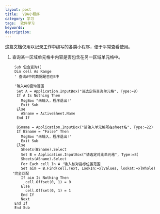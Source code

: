 ```yaml
---
layout: post
title:  VBA小程序
category: 学习
tags:  软件学习
keywords: 
description: 
---
```


这篇文档仅用以记录工作中编写的各类小程序，便于平常查看使用。

1. 查询某一区域单元格中内容是否包含在另一区域单元格中。

        Sub 包含查询()
        Dim cell As Range
        ' 查询A中的数据是否在B中

        '输入A的查询范围
         Set A = Application.InputBox("请选定待查询单元格", Type:=8)
         If A Is Nothing Then
           MsgBox "未输入，程序退出!"
           Exit Sub
         Else
           ASname = ActiveSheet.Name
         End If

         BSname = Application.InputBox("请输入单元格所在sheet名", Type:=22)
         If BSname = "False" Then
           MsgBox "未输入，程序退出!"
           Exit Sub
         Else
           Sheets(BSname).Select
           Set B = Application.InputBox("请选定对比单元格", Type:=8)
           Sheets(ASname).Select
           For Each cell In A '输入核对指标位置范围
           Set aim = B.Find(cell.Text, LookIn:=xlValues, lookat:=xlWhole) '完全匹配
           If aim Is Nothing Then
             cell.Offset(0, 1) = 0
           Else
             cell.Offset(0, 1) = 1
           End If
           Next
        End If
        End Sub

  